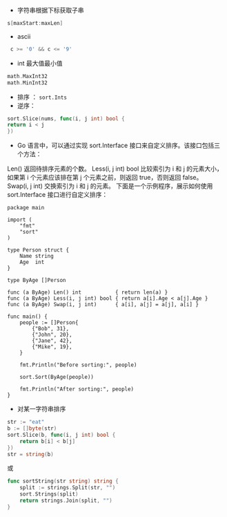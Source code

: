 + 字符串根据下标获取子串

```go
s[maxStart:maxLen]
```

+ ascii
```go
 c >= '0' && c <= '9' 
```

+ int 最大值最小值
```go
math.MaxInt32 
math.MinInt32
```

+ 排序 ： `sort.Ints`
+ 逆序：
```go
sort.Slice(nums, func(i, j int) bool {
return i < j
})
```

+ Go 语言中，可以通过实现 sort.Interface 接口来自定义排序。该接口包括三个方法：

Len() 返回待排序元素的个数。
Less(i, j int) bool 比较索引为 i 和 j 的元素大小，如果第 i 个元素应该排在第 j 个元素之前，则返回 true，否则返回 false。
Swap(i, j int) 交换索引为 i 和 j 的元素。
下面是一个示例程序，展示如何使用 sort.Interface 接口进行自定义排序：

```
package main

import (
    "fmt"
    "sort"
)

type Person struct {
    Name string
    Age  int
}

type ByAge []Person

func (a ByAge) Len() int           { return len(a) }
func (a ByAge) Less(i, j int) bool { return a[i].Age < a[j].Age }
func (a ByAge) Swap(i, j int)      { a[i], a[j] = a[j], a[i] }

func main() {
    people := []Person{
        {"Bob", 31},
        {"John", 20},
        {"Jane", 42},
        {"Mike", 19},
    }

    fmt.Println("Before sorting:", people)

    sort.Sort(ByAge(people))

    fmt.Println("After sorting:", people)
}

```


+ 对某一字符串排序

```go
str := "eat"
b := []byte(str)
sort.Slice(b, func(i, j int) bool {
	return b[i] < b[j]
})
str = string(b)

```

或

```go
func sortString(str string) string {
	split := strings.Split(str, "")
	sort.Strings(split)
	return strings.Join(split, "")
}

```
